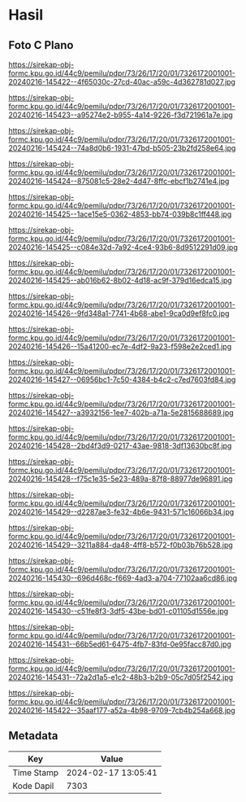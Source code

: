 # Hasil

## Foto C Plano

https://sirekap-obj-formc.kpu.go.id/44c9/pemilu/pdpr/73/26/17/20/01/7326172001001-20240216-145422--4f65030c-27cd-40ac-a59c-4d362781d027.jpg

https://sirekap-obj-formc.kpu.go.id/44c9/pemilu/pdpr/73/26/17/20/01/7326172001001-20240216-145423--a95274e2-b955-4a14-9226-f3d721961a7e.jpg

https://sirekap-obj-formc.kpu.go.id/44c9/pemilu/pdpr/73/26/17/20/01/7326172001001-20240216-145424--74a8d0b6-1931-47bd-b505-23b2fd258e64.jpg

https://sirekap-obj-formc.kpu.go.id/44c9/pemilu/pdpr/73/26/17/20/01/7326172001001-20240216-145424--875081c5-28e2-4d47-8ffc-ebcf1b2741e4.jpg

https://sirekap-obj-formc.kpu.go.id/44c9/pemilu/pdpr/73/26/17/20/01/7326172001001-20240216-145425--1ace15e5-0362-4853-bb74-039b8c1ff448.jpg

https://sirekap-obj-formc.kpu.go.id/44c9/pemilu/pdpr/73/26/17/20/01/7326172001001-20240216-145425--c084e32d-7a92-4ce4-93b6-8d9512291d09.jpg

https://sirekap-obj-formc.kpu.go.id/44c9/pemilu/pdpr/73/26/17/20/01/7326172001001-20240216-145425--ab016b62-8b02-4d18-ac9f-379d16edca15.jpg

https://sirekap-obj-formc.kpu.go.id/44c9/pemilu/pdpr/73/26/17/20/01/7326172001001-20240216-145426--9fd348a1-7741-4b68-abe1-9ca0d9ef8fc0.jpg

https://sirekap-obj-formc.kpu.go.id/44c9/pemilu/pdpr/73/26/17/20/01/7326172001001-20240216-145426--15a41200-ec7e-4df2-9a23-f598e2e2ced1.jpg

https://sirekap-obj-formc.kpu.go.id/44c9/pemilu/pdpr/73/26/17/20/01/7326172001001-20240216-145427--06956bc1-7c50-4384-b4c2-c7ed7603fd84.jpg

https://sirekap-obj-formc.kpu.go.id/44c9/pemilu/pdpr/73/26/17/20/01/7326172001001-20240216-145427--a3932156-1ee7-402b-a71a-5e2815688689.jpg

https://sirekap-obj-formc.kpu.go.id/44c9/pemilu/pdpr/73/26/17/20/01/7326172001001-20240216-145428--2bd4f3d9-0217-43ae-9818-3df13630bc8f.jpg

https://sirekap-obj-formc.kpu.go.id/44c9/pemilu/pdpr/73/26/17/20/01/7326172001001-20240216-145428--f75c1e35-5e23-489a-87f8-88977de96891.jpg

https://sirekap-obj-formc.kpu.go.id/44c9/pemilu/pdpr/73/26/17/20/01/7326172001001-20240216-145429--d2287ae3-fe32-4b6e-9431-571c16066b34.jpg

https://sirekap-obj-formc.kpu.go.id/44c9/pemilu/pdpr/73/26/17/20/01/7326172001001-20240216-145429--3211a884-da48-4ff8-b572-f0b03b76b528.jpg

https://sirekap-obj-formc.kpu.go.id/44c9/pemilu/pdpr/73/26/17/20/01/7326172001001-20240216-145430--696d468c-f669-4ad3-a704-77102aa6cd86.jpg

https://sirekap-obj-formc.kpu.go.id/44c9/pemilu/pdpr/73/26/17/20/01/7326172001001-20240216-145430--c51fe8f3-3df5-43be-bd01-c01105d1556e.jpg

https://sirekap-obj-formc.kpu.go.id/44c9/pemilu/pdpr/73/26/17/20/01/7326172001001-20240216-145431--66b5ed61-6475-4fb7-83fd-0e95facc87d0.jpg

https://sirekap-obj-formc.kpu.go.id/44c9/pemilu/pdpr/73/26/17/20/01/7326172001001-20240216-145431--72a2d1a5-e1c2-48b3-b2b9-05c7d05f2542.jpg

https://sirekap-obj-formc.kpu.go.id/44c9/pemilu/pdpr/73/26/17/20/01/7326172001001-20240216-145422--35aaf177-a52a-4b98-9709-7cb4b254a668.jpg


## Metadata

| Key        | Value               |
| ---------- | ------------------- |
| Time Stamp | 2024-02-17 13:05:41 |
| Kode Dapil | 7303                |




